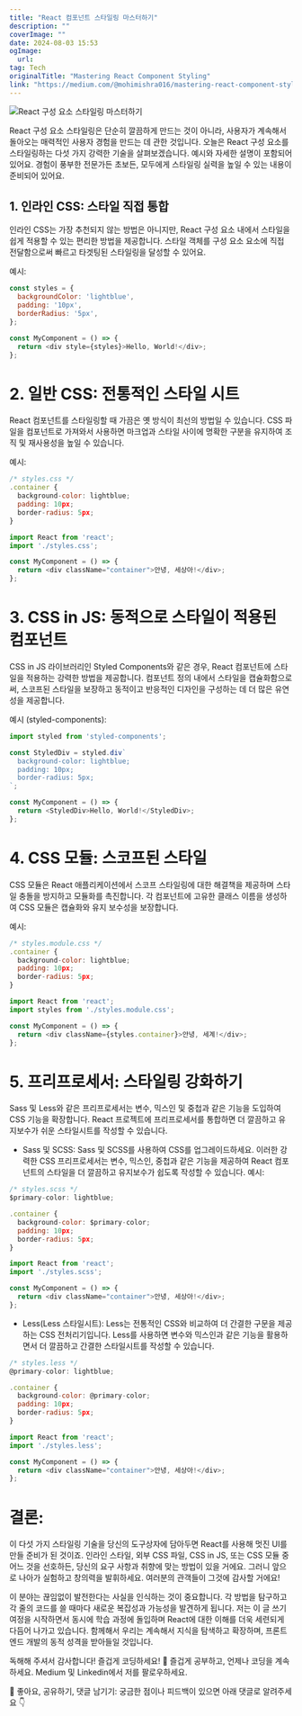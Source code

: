```yaml
---
title: "React 컴포넌트 스타일링 마스터하기"
description: ""
coverImage: ""
date: 2024-08-03 15:53
ogImage: 
  url: 
tag: Tech
originalTitle: "Mastering React Component Styling"
link: "https://medium.com/@mohimishra016/mastering-react-component-styling-d76a88af0eea"
---
```





![React 구성 요소 스타일링 마스터하기](/assets/img/Mastering-React-Component-Styling_0.png)

React 구성 요소 스타일링은 단순히 깔끔하게 만드는 것이 아니라, 사용자가 계속해서 돌아오는 매력적인 사용자 경험을 만드는 데 관한 것입니다. 오늘은 React 구성 요소를 스타일링하는 다섯 가지 강력한 기술을 살펴보겠습니다. 예시와 자세한 설명이 포함되어 있어요. 경험이 풍부한 전문가든 초보든, 모두에게 스타일링 실력을 높일 수 있는 내용이 준비되어 있어요.

## 1. 인라인 CSS: 스타일 직접 통합

인라인 CSS는 가장 추천되지 않는 방법은 아니지만, React 구성 요소 내에서 스타일을 쉽게 적용할 수 있는 편리한 방법을 제공합니다. 스타일 객체를 구성 요소 요소에 직접 전달함으로써 빠르고 타겟팅된 스타일링을 달성할 수 있어요.

<div class="content-ad"></div>

예시:

```js
const styles = {
  backgroundColor: 'lightblue',
  padding: '10px',
  borderRadius: '5px',
};

const MyComponent = () => {
  return <div style={styles}>Hello, World!</div>;
};
```

# 2. 일반 CSS: 전통적인 스타일 시트

React 컴포넌트를 스타일링할 때 가끔은 옛 방식이 최선의 방법일 수 있습니다. CSS 파일을 컴포넌트로 가져와서 사용하면 마크업과 스타일 사이에 명확한 구분을 유지하여 조직 및 재사용성을 높일 수 있습니다.

<div class="content-ad"></div>

예시:

```js
/* styles.css */
.container {
  background-color: lightblue;
  padding: 10px;
  border-radius: 5px;
}
```

```js
import React from 'react';
import './styles.css';

const MyComponent = () => {
  return <div className="container">안녕, 세상아!</div>;
};
```

# 3. CSS in JS: 동적으로 스타일이 적용된 컴포넌트

<div class="content-ad"></div>

CSS in JS 라이브러리인 Styled Components와 같은 경우, React 컴포넌트에 스타일을 적용하는 강력한 방법을 제공합니다. 컴포넌트 정의 내에서 스타일을 캡슐화함으로써, 스코프된 스타일을 보장하고 동적이고 반응적인 디자인을 구성하는 데 더 많은 유연성을 제공합니다.

예시 (styled-components):

```js
import styled from 'styled-components';

const StyledDiv = styled.div`
  background-color: lightblue;
  padding: 10px;
  border-radius: 5px;
`;

const MyComponent = () => {
  return <StyledDiv>Hello, World!</StyledDiv>;
};
```

# 4. CSS 모듈: 스코프된 스타일

<div class="content-ad"></div>

CSS 모듈은 React 애플리케이션에서 스코프 스타일링에 대한 해결책을 제공하며 스타일 충돌을 방지하고 모듈화를 촉진합니다. 각 컴포넌트에 고유한 클래스 이름을 생성하여 CSS 모듈은 캡슐화와 유지 보수성을 보장합니다.

예시:

```js
/* styles.module.css */
.container {
  background-color: lightblue;
  padding: 10px;
  border-radius: 5px;
}
```

```js
import React from 'react';
import styles from './styles.module.css';

const MyComponent = () => {
  return <div className={styles.container}>안녕, 세계!</div>;
};
```

<div class="content-ad"></div>

# 5. 프리프로세서: 스타일링 강화하기

Sass 및 Less와 같은 프리프로세서는 변수, 믹스인 및 중첩과 같은 기능을 도입하여 CSS 기능을 확장합니다. React 프로젝트에 프리프로세서를 통합하면 더 깔끔하고 유지보수가 쉬운 스타일시트를 작성할 수 있습니다.

- Sass 및 SCSS: Sass 및 SCSS를 사용하여 CSS를 업그레이드하세요. 이러한 강력한 CSS 프리프로세서는 변수, 믹스인, 중첩과 같은 기능을 제공하여 React 컴포넌트의 스타일을 더 깔끔하고 유지보수가 쉽도록 작성할 수 있습니다. 예시:

```js
/* styles.scss */
$primary-color: lightblue;

.container {
  background-color: $primary-color;
  padding: 10px;
  border-radius: 5px;
}
```

<div class="content-ad"></div>

```js
import React from 'react';
import './styles.scss';

const MyComponent = () => {
  return <div className="container">안녕, 세상아!</div>;
};
```

- Less(Less  스타일시트): Less는 전통적인 CSS와 비교하여 더 간결한 구문을 제공하는 CSS 전처리기입니다. Less를 사용하면 변수와 믹스인과 같은 기능을 활용하면서 더 깔끔하고 간결한 스타일시트를 작성할 수 있습니다.

```js
/* styles.less */
@primary-color: lightblue;

.container {
  background-color: @primary-color;
  padding: 10px;
  border-radius: 5px;
}
```

```js
import React from 'react';
import './styles.less';

const MyComponent = () => {
  return <div className="container">안녕, 세상아!</div>;
};
```

<div class="content-ad"></div>

# 결론:

이 다섯 가지 스타일링 기술을 당신의 도구상자에 담아두면 React를 사용해 멋진 UI를 만들 준비가 된 것이죠. 인라인 스타일, 외부 CSS 파일, CSS in JS, 또는 CSS 모듈 중 어느 것을 선호하든, 당신의 요구 사항과 취향에 맞는 방법이 있을 거에요. 그러니 앞으로 나아가 실험하고 창의력을 발휘하세요. 여러분의 관객들이 그것에 감사할 거에요!

이 분야는 끊임없이 발전한다는 사실을 인식하는 것이 중요합니다. 각 방법을 탐구하고 각 줄의 코드를 쓸 때마다 새로운 복잡성과 가능성을 발견하게 됩니다. 저는 이 글 쓰기 여정을 시작하면서 동시에 학습 과정에 돌입하며 React에 대한 이해를 더욱 세련되게 다듬어 나가고 있습니다. 함께해서 우리는 계속해서 지식을 탐색하고 확장하며, 프론트엔드 개발의 동적 성격을 받아들일 것입니다.

독해해 주셔서 감사합니다! 즐겁게 코딩하세요! 🚀
즐겁게 공부하고, 언제나 코딩을 계속하세요. Medium 및 Linkedin에서 저를 팔로우하세요.

<div class="content-ad"></div>

👏 좋아요, 공유하기, 댓글 남기기: 궁금한 점이나 피드백이 있으면 아래 댓글로 알려주세요 👇